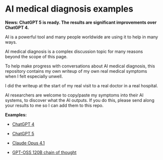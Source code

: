 # AI medical diagnosis examples

**News: ChatGPT 5 is ready. The results are significant improvements over ChatGPT 4.**

AI is a powerful tool and many people worldwide are using it to help in many ways. 

AI medical diagnosis is a complex discussion topic for many reasons beyond the scope of this page.

To help make progress with conversations about AI medical diagnosis, this repository contains my own writeup of my own real medical symptoms when I felt especially unwell. 

I did the writeup at the start of my real visit to a real doctor in a real hospital.

AI researchers are welcome to copy/paste my symptoms into their AI systems, to discover what the AI outputs. If you do this, please send along your results to me so I can add them to this repo.

**Examples:**

- [ChatGPT 4](chatgpt-4.md)

- [ChatGPT 5](chatgpt-5.md)

- [Claude Opus 4.1](claude-opus-4-1.md)

- [GPT-OSS 120B chain of thought](gpt-oss-120b-chain-of-thought.md)
